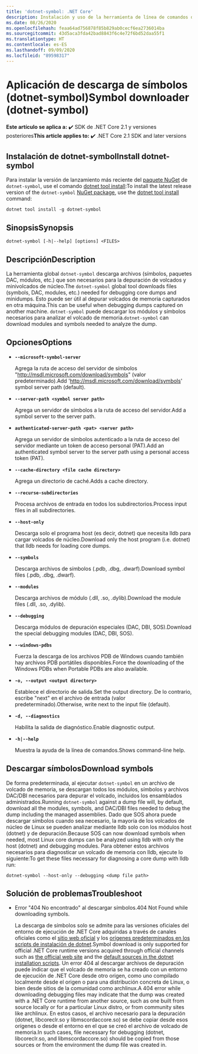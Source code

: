 ```yaml
---
title: 'dotnet-symbol: .NET Core'
description: Instalación y uso de la herramienta de línea de comandos dotnet-symbol.
ms.date: 08/26/2020
ms.openlocfilehash: feaa64ad756878f85b829ab0cecf6ea2736014ba
ms.sourcegitcommit: 43d5aca3fda42bad8843f6c4e72f6bd52daa55f1
ms.translationtype: HT
ms.contentlocale: es-ES
ms.lasthandoff: 09/09/2020
ms.locfileid: "89598317"
---
```

# <a name="symbol-downloader-dotnet-symbol"></a><span data-ttu-id="a1a9e-103">Aplicación de descarga de símbolos (dotnet-symbol)</span><span class="sxs-lookup"><span data-stu-id="a1a9e-103">Symbol downloader (dotnet-symbol)</span></span>

<span data-ttu-id="a1a9e-104">**Este artículo se aplica a:** ✔️ SDK de .NET Core 2.1 y versiones posteriores</span><span class="sxs-lookup"><span data-stu-id="a1a9e-104">**This article applies to:** ✔️ .NET Core 2.1 SDK and later versions</span></span>

## <a name="install-dotnet-symbol"></a><span data-ttu-id="a1a9e-105">Instalación de dotnet-symbol</span><span class="sxs-lookup"><span data-stu-id="a1a9e-105">Install dotnet-symbol</span></span>

<span data-ttu-id="a1a9e-106">Para instalar la versión de lanzamiento más reciente del [paquete NuGet](https://www.nuget.org/packages/dotnet-symbol) de `dotnet-symbol`, use el comando [dotnet tool install](../tools/dotnet-tool-install.md):</span><span class="sxs-lookup"><span data-stu-id="a1a9e-106">To install the latest release version of the `dotnet-symbol` [NuGet package](https://www.nuget.org/packages/dotnet-symbol), use the [dotnet tool install](../tools/dotnet-tool-install.md) command:</span></span>

```dotnetcli
dotnet tool install -g dotnet-symbol
```

## <a name="synopsis"></a><span data-ttu-id="a1a9e-107">Sinopsis</span><span class="sxs-lookup"><span data-stu-id="a1a9e-107">Synopsis</span></span>

```console
dotnet-symbol [-h|--help] [options] <FILES>
```

## <a name="description"></a><span data-ttu-id="a1a9e-108">Descripción</span><span class="sxs-lookup"><span data-stu-id="a1a9e-108">Description</span></span>

<span data-ttu-id="a1a9e-109">La herramienta global `dotnet-symbol` descarga archivos (símbolos, paquetes DAC, módulos, etc.) que son necesarios para la depuración de volcados y minivolcados de núcleo.</span><span class="sxs-lookup"><span data-stu-id="a1a9e-109">The `dotnet-symbol` global tool downloads files (symbols, DAC, modules, etc.) needed for debugging core dumps and minidumps.</span></span> <span data-ttu-id="a1a9e-110">Esto puede ser útil al depurar volcados de memoria capturados en otra máquina.</span><span class="sxs-lookup"><span data-stu-id="a1a9e-110">This can be useful when debugging dumps captured on another machine.</span></span> <span data-ttu-id="a1a9e-111">`dotnet-symbol` puede descargar los módulos y símbolos necesarios para analizar el volcado de memoria.</span><span class="sxs-lookup"><span data-stu-id="a1a9e-111">`dotnet-symbol` can download modules and symbols needed to analyze the dump.</span></span>

## <a name="options"></a><span data-ttu-id="a1a9e-112">Opciones</span><span class="sxs-lookup"><span data-stu-id="a1a9e-112">Options</span></span>

- **`--microsoft-symbol-server`**

  <span data-ttu-id="a1a9e-113">Agrega la ruta de acceso del servidor de símbolos "http://msdl.microsoft.com/download/symbols" (valor predeterminado).</span><span class="sxs-lookup"><span data-stu-id="a1a9e-113">Add 'http://msdl.microsoft.com/download/symbols' symbol server path (default).</span></span>

- **`--server-path <symbol server path>`**

  <span data-ttu-id="a1a9e-114">Agrega un servidor de símbolos a la ruta de acceso del servidor.</span><span class="sxs-lookup"><span data-stu-id="a1a9e-114">Add a symbol server to the server path.</span></span>

- **`authenticated-server-path <pat> <server path>`**

  <span data-ttu-id="a1a9e-115">Agrega un servidor de símbolos autenticado a la ruta de acceso del servidor mediante un token de acceso personal (PAT).</span><span class="sxs-lookup"><span data-stu-id="a1a9e-115">Add an authenticated symbol server to the server path using a personal access token (PAT).</span></span>

- **`--cache-directory <file cache directory>`**

  <span data-ttu-id="a1a9e-116">Agrega un directorio de caché.</span><span class="sxs-lookup"><span data-stu-id="a1a9e-116">Adds a cache directory.</span></span>

- **`--recurse-subdirectories`**

  <span data-ttu-id="a1a9e-117">Procesa archivos de entrada en todos los subdirectorios.</span><span class="sxs-lookup"><span data-stu-id="a1a9e-117">Process input files in all subdirectories.</span></span>

- **`--host-only`**

  <span data-ttu-id="a1a9e-118">Descarga solo el programa host (es decir, dotnet) que necesita lldb para cargar volcados de núcleo.</span><span class="sxs-lookup"><span data-stu-id="a1a9e-118">Download only the host program (i.e. dotnet) that lldb needs for loading core dumps.</span></span>

- **`--symbols`**

  <span data-ttu-id="a1a9e-119">Descarga archivos de símbolos (.pdb, .dbg, .dwarf).</span><span class="sxs-lookup"><span data-stu-id="a1a9e-119">Download symbol files (.pdb, .dbg, .dwarf).</span></span>

- **`--modules`**

  <span data-ttu-id="a1a9e-120">Descarga archivos de módulo (.dll, .so, .dylib).</span><span class="sxs-lookup"><span data-stu-id="a1a9e-120">Download the module files (.dll, .so, .dylib).</span></span>

- **`--debugging`**

  <span data-ttu-id="a1a9e-121">Descarga módulos de depuración especiales (DAC, DBI, SOS).</span><span class="sxs-lookup"><span data-stu-id="a1a9e-121">Download the special debugging modules (DAC, DBI, SOS).</span></span>

- **`--windows-pdbs`**

  <span data-ttu-id="a1a9e-122">Fuerza la descarga de los archivos PDB de Windows cuando también hay archivos PDB portátiles disponibles.</span><span class="sxs-lookup"><span data-stu-id="a1a9e-122">Force the downloading of the Windows PDBs when Portable PDBs are also available.</span></span>

- **`-o, --output <output directory>`**

  <span data-ttu-id="a1a9e-123">Establece el directorio de salida.</span><span class="sxs-lookup"><span data-stu-id="a1a9e-123">Set the output directory.</span></span> <span data-ttu-id="a1a9e-124">De lo contrario, escribe "next" en el archivo de entrada (valor predeterminado).</span><span class="sxs-lookup"><span data-stu-id="a1a9e-124">Otherwise, write next to the input file (default).</span></span>

- **`-d, --diagnostics`**

  <span data-ttu-id="a1a9e-125">Habilita la salida de diagnóstico.</span><span class="sxs-lookup"><span data-stu-id="a1a9e-125">Enable diagnostic output.</span></span>

- **`-h|--help`**

  <span data-ttu-id="a1a9e-126">Muestra la ayuda de la línea de comandos.</span><span class="sxs-lookup"><span data-stu-id="a1a9e-126">Shows command-line help.</span></span>

## <a name="download-symbols"></a><span data-ttu-id="a1a9e-127">Descargar símbolos</span><span class="sxs-lookup"><span data-stu-id="a1a9e-127">Download symbols</span></span>

<span data-ttu-id="a1a9e-128">De forma predeterminada, al ejecutar `dotnet-symbol` en un archivo de volcado de memoria, se descargan todos los módulos, símbolos y archivos DAC/DBI necesarios para depurar el volcado, incluidos los ensamblados administrados.</span><span class="sxs-lookup"><span data-stu-id="a1a9e-128">Running `dotnet-symbol` against a dump file will, by default, download all the modules, symbols, and DAC/DBI files needed to debug the dump including the managed assemblies.</span></span> <span data-ttu-id="a1a9e-129">Dado que SOS ahora puede descargar símbolos cuando sea necesario, la mayoría de los volcados de núcleo de Linux se pueden analizar mediante lldb solo con los módulos host (dotnet) y de depuración.</span><span class="sxs-lookup"><span data-stu-id="a1a9e-129">Because SOS can now download symbols when needed, most Linux core dumps can be analyzed using lldb with only the host (dotnet) and debugging modules.</span></span> <span data-ttu-id="a1a9e-130">Para obtener estos archivos necesarios para diagnosticar un volcado de memoria con lldb, ejecute lo siguiente:</span><span class="sxs-lookup"><span data-stu-id="a1a9e-130">To get these files necessary for diagnosing a core dump with lldb run:</span></span>

```console
dotnet-symbol --host-only --debugging <dump file path>
```

## <a name="troubleshoot"></a><span data-ttu-id="a1a9e-131">Solución de problemas</span><span class="sxs-lookup"><span data-stu-id="a1a9e-131">Troubleshoot</span></span>

- <span data-ttu-id="a1a9e-132">Error "404 No encontrado" al descargar símbolos.</span><span class="sxs-lookup"><span data-stu-id="a1a9e-132">404 Not Found while downloading symbols.</span></span>

   <span data-ttu-id="a1a9e-133">La descarga de símbolos solo se admite para las versiones oficiales del entorno de ejecución de .NET Core adquiridas a través de canales oficiales como el [sitio web oficial](https://dotnet.microsoft.com/download/dotnet-core) y los [orígenes predeterminados en los scripts de instalación de dotnet](https://docs.microsoft.com/dotnet/core/tools/dotnet-install-scripts).</span><span class="sxs-lookup"><span data-stu-id="a1a9e-133">Symbol download is only supported for official .NET Core runtime versions acquired through official channels such as [the official web site](https://dotnet.microsoft.com/download/dotnet-core) and the [default sources in the dotnet installation scripts](https://docs.microsoft.com/dotnet/core/tools/dotnet-install-scripts).</span></span> <span data-ttu-id="a1a9e-134">Un error 404 al descargar archivos de depuración puede indicar que el volcado de memoria se ha creado con un entorno de ejecución de .NET Core desde otro origen, como uno compilado localmente desde el origen o para una distribución concreta de Linux, o bien desde sitios de la comunidad como archlinux.</span><span class="sxs-lookup"><span data-stu-id="a1a9e-134">A 404 error while downloading debugging files may indicate that the dump was created with a .NET Core runtime from another source, such as one built from source locally or for a particular Linux distro, or from community sites like archlinux.</span></span> <span data-ttu-id="a1a9e-135">En estos casos, el archivo necesario para la depuración (dotnet, libcoreclr.so y libmscordaccore.so) se debe copiar desde esos orígenes o desde el entorno en el que se creó el archivo de volcado de memoria.</span><span class="sxs-lookup"><span data-stu-id="a1a9e-135">In such cases, file necessary for debugging (dotnet, libcoreclr.so, and libmscordaccore.so) should be copied from those sources or from the environment the dump file was created in.</span></span>
